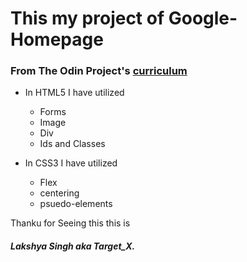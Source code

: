 # This my project of Google-Homepage

### From The Odin Project's [curriculum](http://www.theodinproject.com/courses/web-development-101/lessons/html-css)

* In HTML5 I have utilized
	* Forms
	* Image
	* Div 
	* Ids and Classes

* In CSS3 I have utilized
	* Flex
	* centering
	* psuedo-elements

Thanku for Seeing this this is 
##### Lakshya Singh aka Target_X.




